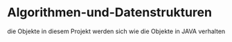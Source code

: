 ﻿# Algorithmen-und-Datenstrukturen
die Objekte in diesem Projekt werden sich wie die Objekte in JAVA verhalten 
